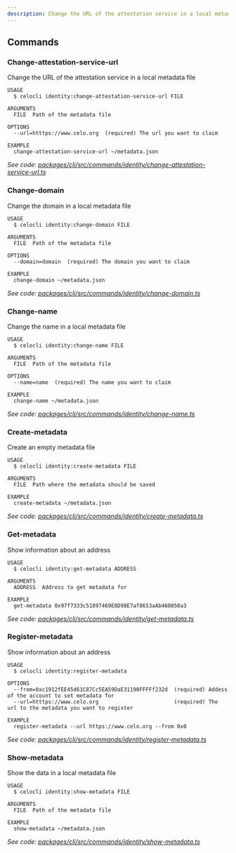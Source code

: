```yaml
---
description: Change the URL of the attestation service in a local metadata file
---
```


## Commands

### Change-attestation-service-url

Change the URL of the attestation service in a local metadata file

```
USAGE
  $ celocli identity:change-attestation-service-url FILE

ARGUMENTS
  FILE  Path of the metadata file

OPTIONS
  --url=htttps://www.celo.org  (required) The url you want to claim

EXAMPLE
  change-attestation-service-url ~/metadata.json
```

_See code: [packages/cli/src/commands/identity/change-attestation-service-url.ts](https://github.com/celo-org/celo-monorepo/tree/master/packages/cli/src/commands/identity/change-attestation-service-url.ts)_

### Change-domain

Change the domain in a local metadata file

```
USAGE
  $ celocli identity:change-domain FILE

ARGUMENTS
  FILE  Path of the metadata file

OPTIONS
  --domain=domain  (required) The domain you want to claim

EXAMPLE
  change-domain ~/metadata.json
```

_See code: [packages/cli/src/commands/identity/change-domain.ts](https://github.com/celo-org/celo-monorepo/tree/master/packages/cli/src/commands/identity/change-domain.ts)_

### Change-name

Change the name in a local metadata file

```
USAGE
  $ celocli identity:change-name FILE

ARGUMENTS
  FILE  Path of the metadata file

OPTIONS
  --name=name  (required) The name you want to claim

EXAMPLE
  change-name ~/metadata.json
```

_See code: [packages/cli/src/commands/identity/change-name.ts](https://github.com/celo-org/celo-monorepo/tree/master/packages/cli/src/commands/identity/change-name.ts)_

### Create-metadata

Create an empty metadata file

```
USAGE
  $ celocli identity:create-metadata FILE

ARGUMENTS
  FILE  Path where the metadata should be saved

EXAMPLE
  create-metadata ~/metadata.json
```

_See code: [packages/cli/src/commands/identity/create-metadata.ts](https://github.com/celo-org/celo-monorepo/tree/master/packages/cli/src/commands/identity/create-metadata.ts)_

### Get-metadata

Show information about an address

```
USAGE
  $ celocli identity:get-metadata ADDRESS

ARGUMENTS
  ADDRESS  Address to get metadata for

EXAMPLE
  get-metadata 0x97f7333c51897469E8D98E7af8653aAb468050a3
```

_See code: [packages/cli/src/commands/identity/get-metadata.ts](https://github.com/celo-org/celo-monorepo/tree/master/packages/cli/src/commands/identity/get-metadata.ts)_

### Register-metadata

Show information about an address

```
USAGE
  $ celocli identity:register-metadata

OPTIONS
  --from=0xc1912fEE45d61C87Cc5EA59DaE31190FFFFf232d  (required) Addess of the account to set metadata for
  --url=htttps://www.celo.org                        (required) The url to the metadata you want to register

EXAMPLE
  register-metadata --url https://www.celo.org --from 0x0
```

_See code: [packages/cli/src/commands/identity/register-metadata.ts](https://github.com/celo-org/celo-monorepo/tree/master/packages/cli/src/commands/identity/register-metadata.ts)_

### Show-metadata

Show the data in a local metadata file

```
USAGE
  $ celocli identity:show-metadata FILE

ARGUMENTS
  FILE  Path of the metadata file

EXAMPLE
  show-metadata ~/metadata.json
```

_See code: [packages/cli/src/commands/identity/show-metadata.ts](https://github.com/celo-org/celo-monorepo/tree/master/packages/cli/src/commands/identity/show-metadata.ts)_
